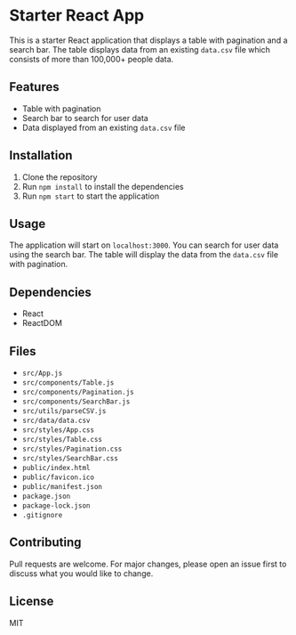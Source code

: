 # Starter React App

This is a starter React application that displays a table with pagination and a search bar. The table displays data from an existing `data.csv` file which consists of more than 100,000+ people data.

## Features

- Table with pagination
- Search bar to search for user data
- Data displayed from an existing `data.csv` file

## Installation

1. Clone the repository
2. Run `npm install` to install the dependencies
3. Run `npm start` to start the application

## Usage

The application will start on `localhost:3000`. You can search for user data using the search bar. The table will display the data from the `data.csv` file with pagination.

## Dependencies

- React
- ReactDOM

## Files

- `src/App.js`
- `src/components/Table.js`
- `src/components/Pagination.js`
- `src/components/SearchBar.js`
- `src/utils/parseCSV.js`
- `src/data/data.csv`
- `src/styles/App.css`
- `src/styles/Table.css`
- `src/styles/Pagination.css`
- `src/styles/SearchBar.css`
- `public/index.html`
- `public/favicon.ico`
- `public/manifest.json`
- `package.json`
- `package-lock.json`
- `.gitignore`

## Contributing

Pull requests are welcome. For major changes, please open an issue first to discuss what you would like to change.

## License

MIT